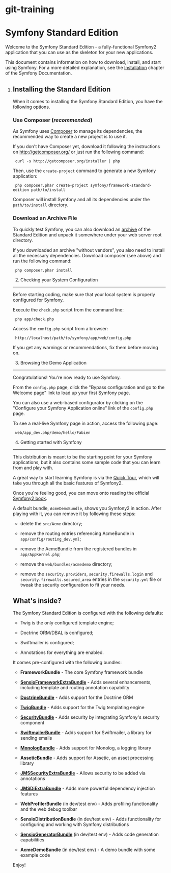 git-training
============

Symfony Standard Edition
========================

Welcome to the Symfony Standard Edition - a fully-functional Symfony2
application that you can use as the skeleton for your new applications.

This document contains information on how to download, install, and start
using Symfony. For a more detailed explanation, see the [Installation][1]
chapter of the Symfony Documentation.

1) Installing the Standard Edition
	----------------------------------

	When it comes to installing the Symfony Standard Edition, you have the
	following options.

	### Use Composer (*recommended*)

	As Symfony uses [Composer][2] to manage its dependencies, the recommended way
	to create a new project is to use it.

	If you don't have Composer yet, download it following the instructions on
	http://getcomposer.org/ or just run the following command:

	    curl -s http://getcomposer.org/installer | php

	Then, use the `create-project` command to generate a new Symfony application:

	    php composer.phar create-project symfony/framework-standard-edition path/to/install

	Composer will install Symfony and all its dependencies under the
	`path/to/install` directory.

	### Download an Archive File

	To quickly test Symfony, you can also download an [archive][3] of the Standard
	Edition and unpack it somewhere under your web server root directory.

	If you downloaded an archive "without vendors", you also need to install all
	the necessary dependencies. Download composer (see above) and run the
	following command:

	    php composer.phar install

	2) Checking your System Configuration
	-------------------------------------

	Before starting coding, make sure that your local system is properly
	configured for Symfony.

	Execute the `check.php` script from the command line:

	    php app/check.php

	Access the `config.php` script from a browser:

	    http://localhost/path/to/symfony/app/web/config.php

	If you get any warnings or recommendations, fix them before moving on.

	3) Browsing the Demo Application
	--------------------------------

	Congratulations! You're now ready to use Symfony.

	From the `config.php` page, click the "Bypass configuration and go to the
	Welcome page" link to load up your first Symfony page.

	You can also use a web-based configurator by clicking on the "Configure your
	Symfony Application online" link of the `config.php` page.

	To see a real-live Symfony page in action, access the following page:

	    web/app_dev.php/demo/hello/Fabien

	4) Getting started with Symfony
	-------------------------------

	This distribution is meant to be the starting point for your Symfony
	applications, but it also contains some sample code that you can learn from
	and play with.

	A great way to start learning Symfony is via the [Quick Tour][4], which will
	take you through all the basic features of Symfony2.

	Once you're feeling good, you can move onto reading the official
	[Symfony2 book][5].

	A default bundle, `AcmeDemoBundle`, shows you Symfony2 in action. After
	playing with it, you can remove it by following these steps:

	  * delete the `src/Acme` directory;

	  * remove the routing entries referencing AcmeBundle in
	    `app/config/routing_dev.yml`;

	  * remove the AcmeBundle from the registered bundles in `app/AppKernel.php`;

	  * remove the `web/bundles/acmedemo` directory;

	  * remove the `security.providers`, `security.firewalls.login` and
	    `security.firewalls.secured_area` entries in the `security.yml` file or
	    tweak the security configuration to fit your needs.

	What's inside?
	---------------

	The Symfony Standard Edition is configured with the following defaults:

	  * Twig is the only configured template engine;

	  * Doctrine ORM/DBAL is configured;

	  * Swiftmailer is configured;

	  * Annotations for everything are enabled.

	It comes pre-configured with the following bundles:

	  * **FrameworkBundle** - The core Symfony framework bundle

	  * [**SensioFrameworkExtraBundle**][6] - Adds several enhancements, including
	    template and routing annotation capability

	  * [**DoctrineBundle**][7] - Adds support for the Doctrine ORM

	  * [**TwigBundle**][8] - Adds support for the Twig templating engine

	  * [**SecurityBundle**][9] - Adds security by integrating Symfony's security
	    component

	  * [**SwiftmailerBundle**][10] - Adds support for Swiftmailer, a library for
	    sending emails

	  * [**MonologBundle**][11] - Adds support for Monolog, a logging library

	  * [**AsseticBundle**][12] - Adds support for Assetic, an asset processing
	    library

	  * [**JMSSecurityExtraBundle**][13] - Allows security to be added via
	    annotations

	  * [**JMSDiExtraBundle**][14] - Adds more powerful dependency injection
	    features

	  * **WebProfilerBundle** (in dev/test env) - Adds profiling functionality and
	    the web debug toolbar

	  * **SensioDistributionBundle** (in dev/test env) - Adds functionality for
	    configuring and working with Symfony distributions

	  * [**SensioGeneratorBundle**][15] (in dev/test env) - Adds code generation
	    capabilities

	  * **AcmeDemoBundle** (in dev/test env) - A demo bundle with some example
	    code

	Enjoy!

	[1]:  http://symfony.com/doc/2.1/book/installation.html
	[2]:  http://getcomposer.org/
	[3]:  http://symfony.com/download
	[4]:  http://symfony.com/doc/2.1/quick_tour/the_big_picture.html
	[5]:  http://symfony.com/doc/2.1/index.html
	[6]:  http://symfony.com/doc/2.1/bundles/SensioFrameworkExtraBundle/index.html
	[7]:  http://symfony.com/doc/2.1/book/doctrine.html
	[8]:  http://symfony.com/doc/2.1/book/templating.html
	[9]:  http://symfony.com/doc/2.1/book/security.html
	[10]: http://symfony.com/doc/2.1/cookbook/email.html
	[11]: http://symfony.com/doc/2.1/cookbook/logging/monolog.html
	[12]: http://symfony.com/doc/2.1/cookbook/assetic/asset_management.html
	[13]: http://jmsyst.com/bundles/JMSSecurityExtraBundle/master
	[14]: http://jmsyst.com/bundles/JMSDiExtraBundle/master
	[15]: http://symfony.com/doc/2.1/bundles/SensioGeneratorBundle/index.html
	[16]: http://www.emagister.com
